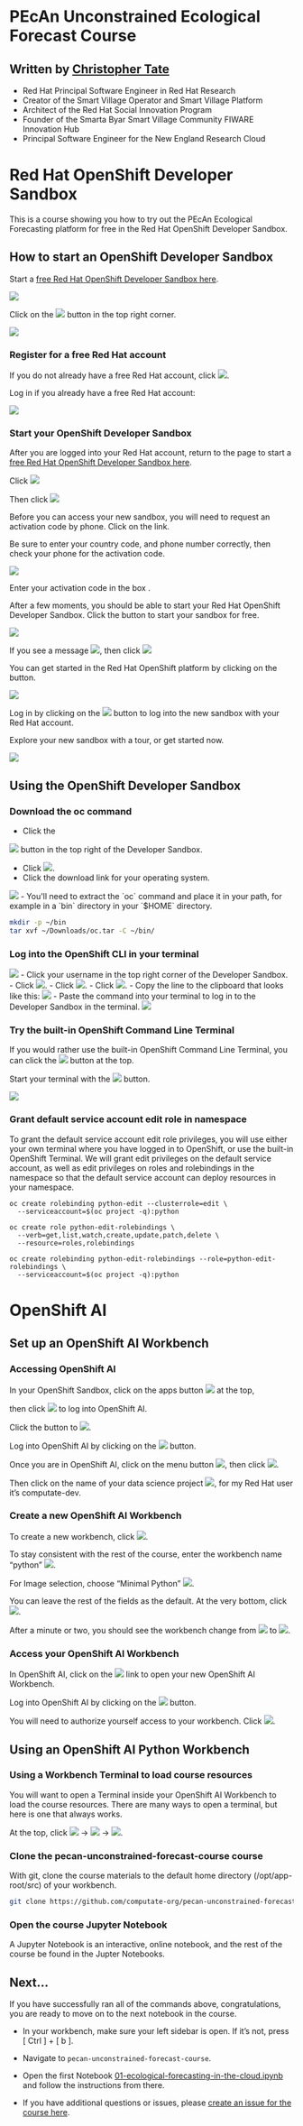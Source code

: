 

# PEcAn Unconstrained Ecological Forecast Course

## Written by [Christopher Tate](https://www.computate.org/)

- Red Hat Principal Software Engineer in Red Hat Research 
- Creator of the Smart Village Operator and Smart Village Platform 
- Architect of the Red Hat Social Innovation Program 
- Founder of the Smarta Byar Smart Village Community FIWARE Innovation Hub 
- Principal Software Engineer for the New England Research Cloud

# Red Hat OpenShift Developer Sandbox

This is a course showing you how to try out the PEcAn Ecological Forecasting platform for free in the Red Hat OpenShift Developer Sandbox. 

## How to start an OpenShift Developer Sandbox

Start a [free Red Hat OpenShift Developer Sandbox
here](https://developers.redhat.com/developer-sandbox).

<img src="pictures/10000201000002EC000000B797470F50FAD9B503.png" />

Click on the
<img src="pictures/100002010000002A00000016F8A31816B66F52D8.png" />
button in the top right corner.

<img src="pictures/10000201000000C20000004B778672F45D986E77.png" />

### Register for a free Red Hat account

If you do not already have a free Red Hat account, click
<img src="pictures/100002010000011D000000194F39C6CC5D1A0EA6.png" />.

Log in if you already have a free Red Hat account:

<img src="pictures/10000201000001A4000000F06DFE281142C79837.png" />

### Start your OpenShift Developer Sandbox

After you are logged into your Red Hat account, return to the page to
start a [free Red Hat OpenShift Developer Sandbox
here](https://developers.redhat.com/developer-sandbox).

Click
<img src="pictures/10000201000000DF000000245838DB81DC18462A.png" />

Then click
<img src="pictures/100002010000008A000000248AC83F9D6A153747.png" />

Before you can access your new sandbox, you will need to request an
activation code by phone. Click on the link.

Be sure to enter your country code, and phone number correctly, then
check your phone for the activation code.

<img src="pictures/1000020100000359000000CB3CE9E1A39B080DE6.png" />

Enter your activation code in the box .

After a few moments, you should be able to start your Red Hat OpenShift
Developer Sandbox. Click the button to start your sandbox for free.

<img src="pictures/100002010000027E0000008072F673BF670FECCA.png" />

If you see a message
<img src="pictures/10000201000001EA0000001EB1A61FBC1D9C353B.png" />,
then click
<img src="pictures/1000020100000048000000243F3A75341A965DC4.png" />

You can get started in the Red Hat OpenShift platform by clicking on the
button.

<img src="pictures/10000201000000740000007DED7012DEEE29A8D6.png" />

Log in by clicking on the
<img src="pictures/100002010000006C0000001DABF5B58FF6B1D253.png" />
button to log into the new sandbox with your Red Hat account.

Explore your new sandbox with a tour, or get started now.

<img src="pictures/1000020100000220000000A7B122DE8EA79F44F2.png" />

## Using the OpenShift Developer Sandbox

### Download the oc command
- Click the
<img src="pictures/10000201000000180000001946A6B15A7F8D3A9C.png" />
button in the top right of the Developer Sandbox.

- Click
<img src="pictures/100002010000010400000025591A5F602949BE11.png" />.
- Click the download link for your operating system.

<img src="pictures/1000020100000168000000AC979C70CCF932ABC5.png" />
- You'll need to extract the `oc` command and place it in your path,
for example in a `bin` directory in your `$HOME` directory.

```bash
mkdir -p ~/bin
tar xvf ~/Downloads/oc.tar -C ~/bin/
```

### Log into the OpenShift CLI in your terminal

<img src="pictures/10000201000000DA000000A925DC020844A89E01.png" />
- Click your username in the top right corner of the Developer Sandbox.
- Click
<img src="pictures/10000201000000BD00000025748AE357F93DE9CB.png" />.
- Click
<img src="pictures/10000201000000740000002333EFEF0BE6991D9D.png" />.
- Click
<img src="pictures/100002010000006A000000156B50A1A3B5B867E3.png" />.
- Copy the line to the clipboard that looks like this:

<img src="pictures/100002010000024F0000004C0CDBE88B1D849CC9.png" />
- Paste the command into your terminal to log in to the Developer Sandbox in the terminal.

<img src="pictures/10000201000003AC000000BE7CE02563432523F1.png" />

### Try the built-in OpenShift Command Line Terminal

If you would rather use the built-in OpenShift Command Line Terminal,
you can click the
<img src="pictures/10000201000000300000002141D4B84667B12CDC.png" />
button at the top.

Start your terminal with the
<img src="pictures/100002010000003F000000219314E9C10310EE58.png" />
button.

<img src="pictures/10000201000001DB000000F8A368C4DDD19862FB.png" />

### Grant default service account edit role in namespace

To grant the default service account edit role privileges, you will use
either your own terminal where you have logged in to OpenShift, or use
the built-in OpenShift Terminal. We will grant edit privileges on the
default service account, as well as edit privileges on roles and
rolebindings in the namespace so that the default service account can
deploy resources in your namespace.

```
oc create rolebinding python-edit --clusterrole=edit \
  --serviceaccount=$(oc project -q):python

oc create role python-edit-rolebindings \
  --verb=get,list,watch,create,update,patch,delete \
  --resource=roles,rolebindings

oc create rolebinding python-edit-rolebindings --role=python-edit-rolebindings \
  --serviceaccount=$(oc project -q):python
```

# OpenShift AI

## Set up an OpenShift AI Workbench

### Accessing OpenShift AI

In your OpenShift Sandbox, click on the apps button
<img src="pictures/100002010000003000000024AAAC041571052865.png" />
at the top,

then click
<img src="pictures/100002010000012600000028AA3F546B7EAF857C.png" />
to log into OpenShift AI.

Click the button to
<img src="pictures/10000201000000A000000020B028AB197DEBE3A3.png" />.

Log into OpenShift AI by clicking on the
<img src="pictures/100002010000006C0000001DABF5B58FF6B1D253.png" />
button.

Once you are in OpenShift AI, click on the menu button
<img src="pictures/100002010000002E000000216426608B65255A13.png" />,
then click
<img src="pictures/10000201000000B200000027F58611BB363F3154.png" />.

Then click on the name of your data science project
<img src="pictures/100002010000008F00000034E5BB257B3DE6397F.png" />,
for my Red Hat user it’s computate-dev.

### Create a new OpenShift AI Workbench

To create a new workbench, click
<img src="pictures/100002010000009100000021A1D82C0B6349F1C3.png" />.

To stay consistent with the rest of the course, enter the workbench name
“python”
<img src="pictures/1000020100000043000000446EA181997A7346B6.png" />.

For Image selection, choose “Minimal Python”
<img src="pictures/100002010000007B0000003FA29A900E8890D587.png" />.

You can leave the rest of the fields as the default. At the very bottom,
click
<img src="pictures/1000020100000091000000211148800178F97C50.png" />.

After a minute or two, you should see the workbench change from
<img src="pictures/10000201000000460000002FDF0FBBBC61A6E1C5.png" />
to
<img src="pictures/100002010000003A00000030BD8223197D20CCFD.png" />.

### Access your OpenShift AI Workbench

In OpenShift AI, click on the
<img src="pictures/100002010000004200000023E46306A5CE3ADC98.png" />
link to open your new OpenShift AI Workbench.

Log into OpenShift AI by clicking on the
<img src="pictures/100002010000006C0000001DABF5B58FF6B1D253.png" />
button.

You will need to authorize yourself access to your workbench. Click
<img src="pictures/10000201000000CD0000001AA11D3D36B96FAA42.png" />.

## Using an OpenShift AI Python Workbench

### Using a Workbench Terminal to load course resources

You will want to open a Terminal inside your OpenShift AI Workbench to
load the course resources. There are many ways to open a terminal, but
here is one that always works.

At the top, click
<img src="pictures/100002010000002300000017A7751A2F8CB5671D.png" />
→
<img src="pictures/100002010000002800000016B63989EE943480F7.png" />
→
<img src="pictures/100002010000004D00000018604E6A830090C94F.png" />.

### Clone the pecan-unconstrained-forecast-course course

With git, clone the course materials to the default home directory
(/opt/app-root/src) of your workbench.

```bash
git clone https://github.com/computate-org/pecan-unconstrained-forecast-course.git ~/pecan-unconstrained-forecast-course
```

### Open the course Jupyter Notebook

A Jupyter Notebook is an interactive, online notebook, and the rest of
the course be found in the Jupter Notebooks. 

## Next...
If you have successfully ran all of the commands above, congratulations, you are ready to move on to the next notebook in the course. 
- In your workbench, make sure your left sidebar is open. If it’s not,
press \[ Ctrl \] + \[ b \].
- Navigate to `pecan-unconstrained-forecast-course`. 
- Open the first Notebook [01-ecological-forecasting-in-the-cloud.ipynb](01-ecological-forecasting-in-the-cloud.ipynb) and follow the instructions from there. 

- If you have additional questions or issues, please [create an issue for the course here](https://github.com/computate-org/pecan-unconstrained-forecast-course/issues). 
